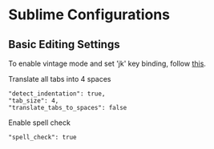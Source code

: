 # Sublime Configurations

## Basic Editing Settings

To enable vintage mode and set 'jk' key binding, follow [this](https://www.sublimetext.com/docs/3/vintage.html).

Translate all tabs into 4 spaces

```
"detect_indentation": true,
"tab_size": 4,
"translate_tabs_to_spaces": false
```

Enable spell check

```
"spell_check": true
```
